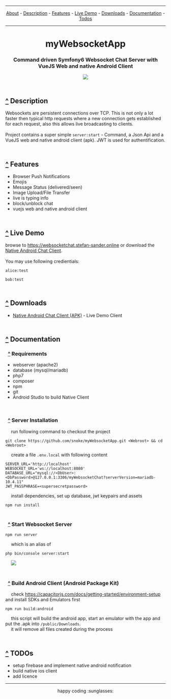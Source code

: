
<div name="menu">

---

<div align="center">
  
  [About](#about) -
  [Description](#Description) -
   [Features](#Features) -
   [Live Demo](#LiveDemo) -
   [Downloads](#Downloads) -
   [Documentation](#Documentation) -
   [Todos](#TODOs)
  </div>
  
---

  </div>
  
  

# <div align="center" name="about">myWebsocketApp </div>
### <div align="center">Command driven Symfony6 Websocket Chat Server with VueJS Web and native Android Client</div>
<p align="center">
  <img src="https://github.com/snoke/myWebsocketApp/blob/master/myWebsocketApp.png?raw=true" />
</p>

  
  

##  <br /> <div name="Description"> [^](#menu) Description </div>
Websockets are persistent connections over TCP. 
This is not only a lot faster then typical http requests where a new connection gets established for each request, also this allows live broadcasting to clients.<br /><br />
Project contains a super simple ```server:start```  - Command, a Json Api and a VueJS web and native android client (apk). JWT is used for authentification.<br />

## <br /> <div name="Features"> [^](#menu) Features</div>
* Browser Push Notifications
* Emojis
* Message Status (delivered/seen)
* Image Upload/File Transfer
* live is typing info
* block/unblock chat
* vuejs web and native android client

## <br /> <div name="LiveDemo"> [^](#menu) Live Demo  </div>
browse to https://websocketchat.stefan-sander.online or download the [Native Android Chat Client](#Downloads). <br /><br />
You may use following credientials:
```
alice:test
```
```
bob:test
```

## <br /> <div name="Downloads"> [^](#menu) Downloads </div>
* [Native Android Chat Client (APK)](https://github.com/snoke/myWebsocketApp/raw/master/public/downloads/android-client-latest.apk)  - Live Demo Client

 
## <br /> <div name="Documentation"> [^](#menu) Documentation</div>
###  &nbsp; [^](#menu) Requirements

* webserver (apache2) <br /> 
* database (mysql/mariadb) <br />  
* php7 <br /> 
* composer <br /> 
* npm <br />
* git <br /> 
* Android Studio to build Native Client <br /> 

<br /> 

###  &nbsp; [^](#menu) Server Installation

&emsp; run following command to checkout the project
```
git clone https://github.com/snoke/myWebsocketApp.git <Webroot> && cd <Webroot>
```
&emsp; create a file `.env.local` with following content
```
SERVER_URL='http://localhost' 
WEBSOCKET_URL='ws://localhost:8080' 
DATABASE_URL="mysql://<DbUser>:<DbPassword>@127.0.0.1:3306/myWebsocketChat?serverVersion=mariadb-10.4.11"
JWT_PASSPHRASE=<supersecretpassword>
```

&emsp; install dependencies, set up database, jwt keypairs and assets
```
npm run install
```

###  <br /> &nbsp; [^](#menu) Start Websocket Server
```
npm run server
```
&emsp; which is an alias of 
```
php bin/console server:start
```
&emsp; <img src="https://github.com/snoke/myWebsocketApp/blob/master/server_start.png?raw=true" />



### <br /> &nbsp;  [^](#menu) Build Android Client (Android Package Kit)
&emsp; check https://capacitorjs.com/docs/getting-started/environment-setup and install SDKs and Emulators first

```
npm run build:android
```
&emsp; this script will build the android app, start an emulator with the app and put the .apk into `/public/Downloads`. <br />
&emsp; it will remove all files created during the process

## <br /> <div name="TODOs"> [^](#menu) TODOs</div>
* setup firebase and implement native android notification
* build native ios client 
* add licence 

<hr />
<div align="center">
happy coding :sunglasses:
  </div>
  
